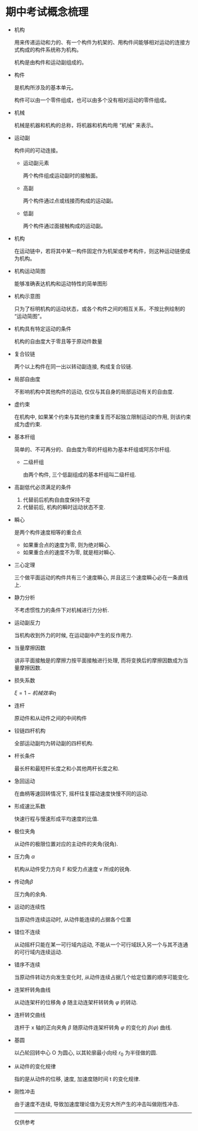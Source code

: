 # 期中考试概念梳理

* 机构

  用来传递运动和力的、有一个构件为机架的、用构件间能够相对运动的连接方式构成的构件系统称为机构。

  机构是由构件和运动副组成的。

* 构件

  是机构所涉及的基本单元。

  构件可以由一个零件组成，也可以由多个没有相对运动的零件组成。

* 机械

  机械是机器和机构的总称，将机器和机构均用 “机械” 来表示。

* 运动副

  构件间的可动连接。

  * 运动副元素

    两个构件组成运动副时的接触面。
  
  * 高副
  
    两个构件通过点或线接而构成的运动副。
  
  * 低副
  
    两个构件通过面接触构成的运动副。
  
* 机构

  在运动链中，若将其中某一构件固定作为机架或参考构件，则这种运动链便成为机构。

* 机构运动简图

  能够准确表达机构和运动特性的简单图形

* 机构示意图

  只为了标明机构的运动状态，或各个构件之间的相互关系，不按比例绘制的 “运动简图”。
  
* 机构具有特定运动的条件
  
  机构的自由度大于零且等于原动件数量
  
* 复合铰链

  两个以上构件在同一出以转动副连接, 构成复合铰链.
  
* 局部自由度

  不影响机构中其他构件的运动, 仅仅与其自身的局部运动有关的自由度.
  
* 虚约束

  在机构中, 如果某个约束与其他约束重复而不起独立限制运动的作用, 则该约束成为虚约束.

* 基本杆组

  简单的、不可再分的、自由度为零的杆组称为基本杆组或阿苏尔杆组.

  * 二级杆组

    由两个构件, 三个低副组成的基本杆组叫二级杆组.
  
* 高副低代必须满足的条件

  1. 代替前后机构自由度保持不变
  2. 代替前后, 机构的瞬时运动状态不变. 
  
* 瞬心

  是两个构件速度相等的重合点

  * 如果重合点的速度为零, 则为绝对瞬心.
  * 如果重合点的速度不为零, 就是相对瞬心.

* 三心定理

  三个做平面运动的构件共有三个速度瞬心, 并且这三个速度瞬心必在一条直线上.

* 静力分析

  不考虑惯性力的条件下对机械进行力分析.

* 运动副反力

  当机构收到外力的时候, 在运动副中产生的反作用力.

* 当量摩擦因数

  讲非平面接触是的摩擦力按平面接触进行处理, 而将变换后的摩擦因数成为当量摩擦因数.

* 损失系数

  $\xi=1-机械效率\eta$

* 连杆

  原动件和从动件之间的中间构件

* 铰链四杆机构

  全部运动副均为转动副的四杆机构.

* 杆长条件

  最长杆和最短杆长度之和小其他两杆长度之和.

* 急回运动

  在曲柄等速回转情况下, 摇杆往复摆动速度快慢不同的运动.

* 形成速比系数

  快速行程与慢速形成平均速度的比值.

* 极位夹角

  从动件的极限位置对应的主动件的夹角(锐角).

* 压力角 $\alpha$

  机构从动件受力方向 F 和受力点速度 v 所成的锐角.

* 传动角$\beta$

  压力角的余角.

* 运动的连续性

  当原动件连续运动时, 从动件能连续的占据各个位置

* 错位不连续

  从动摇杆只能在某一可行域内运动, 不能从一个可行域跃入另一个与其不连通的可行域内连续运动.

* 错序不连续

  当原动件转动方向发生变化时, 从动件连续占据几个给定位置的顺序可能变化.
  
* 连架杆转角曲线

  从动连架杆的位移角 $\phi$ 随主动连架杆转转角 $\varphi$ 的转动.

* 连杆转交曲线

  连杆于 x 轴的正向夹角 $\beta$ 随原动件连架杆转角 $\varphi$ 的变化的 $\beta(\varphi)$ 曲线.

* 基圆

  以凸轮回转中心 O 为圆心, 以其轮廓最小向经 $r_0$ 为半径做的圆.

* 从动件的变化规律

  指的是从动件的位移, 速度, 加速度随时间 t 的变化规律.

* 刚性冲击

  由于速度不连续, 导致加速度理论值为无穷大所产生的冲击叫做刚性冲击.

  ---

  仅供参考
